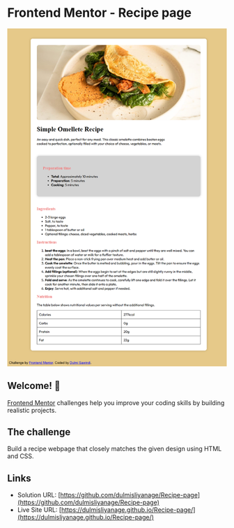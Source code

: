 # Frontend Mentor - Recipe page

![Design preview for the Recipe page coding challenge](./mypreview.png)

## Welcome! 👋

[Frontend Mentor](https://www.frontendmentor.io) challenges help you improve your coding skills by building realistic projects.


## The challenge

Build a recipe webpage that closely matches the given design using HTML and CSS.

## Links

- Solution URL: [https://github.com/dulmisliyanage/Recipe-page](https://github.com/dulmisliyanage/Recipe-page)
- Live Site URL: [https://dulmisliyanage.github.io/Recipe-page/](https://dulmisliyanage.github.io/Recipe-page/)



